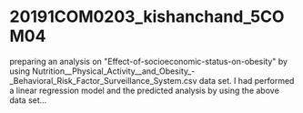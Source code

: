 # 20191COM0203_kishanchand_5COM04
preparing an analysis on "Effect-of-socioeconomic-status-on-obesity" by using Nutrition__Physical_Activity__and_Obesity_-_Behavioral_Risk_Factor_Surveillance_System.csv data set. I had performed a linear regression model and the predicted analysis by using the above data set...
